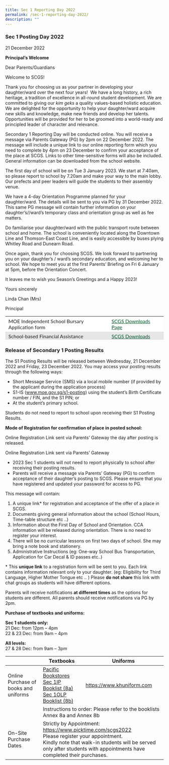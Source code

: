 ```yaml
---
title: Sec 1 Reporting Day 2022
permalink: /sec-1-reporting-day-2022/
description: ""
---
```

### **Sec 1 Posting Day 2022**

21 December 2022

**Principal’s Welcome**

Dear Parents/Guardians

Welcome to SCGS!

Thank you for choosing us as your partner in developing your daughter/ward over the next four years!  We have a long history, a rich heritage, a tradition of excellence in all-round student development. We are committed to giving our _kim geks_ a quality values-based holistic education. We are delighted for the opportunity to help your daughter/ward acquire new skills and knowledge, make new friends and develop her talents. Opportunities will be provided for her to be groomed into a world-ready and principled leader of character and relevance.   

Secondary 1 Reporting Day will be conducted online. You will receive a message via Parents Gateway (PG) by 2pm on 22 December 2022. The message will include a unique link to our online reporting form which you need to complete by 4pm on 23 December to confirm your acceptance of the place at SCGS. Links to other time-sensitive forms will also be included. General information can be downloaded from the school website. 

The first day of school will be on Tue 3 January 2023. We start at 7:40am, so please report to school by 7.20am and make your way to the main lobby. Our prefects and peer leaders will guide the students to their assembly venue.

We have a 4-day Orientation Programme planned for your daughter/ward. The details will be sent to you via PG by 31 December 2022. This same PG message will contain further information on your daughter’s//ward’s temporary class and orientation group as well as fee matters.

Do familiarise your daughter/ward with the public transport route between school and home. The school is conveniently located along the Downtown Line and Thomson-East Coast Line, and is easily accessible by buses plying Whitley Road and Dunearn Road. 

Once again, thank you for choosing SCGS. We look forward to partnering you on your daughter’s / ward’s secondary education, and welcoming her to school. We hope to meet you at the first Parents’ Briefing on Fri 6 January at 5pm, before the Orientation Concert.  

It leaves me to wish you Season’s Greetings and a Happy 2023! 

Yours sincerely

Linda Chan (Mrs)

Principal


<table style="box-sizing: inherit; border-collapse: collapse; border-spacing: 0px; max-width: 100%; color: rgb(34, 34, 34); font-family: Lato, sans-serif; font-size: 16px; font-style: normal; font-variant-ligatures: normal; font-variant-caps: normal; font-weight: 400; letter-spacing: normal; orphans: 2; text-align: start; text-transform: none; white-space: normal; widows: 2; word-spacing: 0px; -webkit-text-stroke-width: 0px; background-color: rgb(255, 248, 233); text-decoration-thickness: initial; text-decoration-style: initial; text-decoration-color: initial; width: 705.996px; height: 75px;"><tbody style="box-sizing: inherit;"><tr style="box-sizing: inherit; background: rgb(255, 255, 255); height: 25px;"><td style="box-sizing: inherit; padding: 5px 10px; height: 25px; width: 487.324px;">MOE Independent School Bursary Application form</td><td style="box-sizing: inherit; padding: 5px 10px; height: 25px; width: 218.672px;"><a href="https://scgs.moe.edu.sg/wp-content/uploads/2022/12/MOE_ISB_Application_Form.pdf" style="box-sizing: inherit; text-decoration: underline; background-color: transparent; transition: all 0.25s ease-in-out 0s; color: rgb(0, 86, 41);">SCGS Downloads Page</a></td></tr><tr style="box-sizing: inherit; background: rgb(230, 230, 230); height: 25px;"><td style="box-sizing: inherit; padding: 5px 10px; height: 25px; width: 487.324px;">School-based Financial Assistance Application form</td><td style="box-sizing: inherit; padding: 5px 10px; height: 25px; width: 218.672px;"><a href="https://scgs.moe.edu.sg/wp-content/uploads/2022/12/SCGS-School-Based-FAS-2023.pdf" style="box-sizing: inherit; text-decoration: underline; background-color: transparent; transition: all 0.25s ease-in-out 0s; color: rgb(0, 86, 41);">SCGS Downloads Page</a></td></tr><tr style="box-sizing: inherit; background: rgb(255, 255, 255); height: 25px;"><td style="box-sizing: inherit; padding: 5px 10px; height: 25px; width: 487.324px;">Bus service registration form</td><td style="box-sizing: inherit; padding: 5px 10px; height: 25px; width: 218.672px;"><a href="https://scgs.moe.edu.sg/wp-content/uploads/2022/12/2023-SCGS-Daily-School-Bus-Registration-Form.pdf" style="box-sizing: inherit; text-decoration: underline; background-color: transparent; transition: all 0.25s ease-in-out 0s; color: rgb(0, 86, 41);">SCGS Downloads Page</a></td></tr></tbody></table>


### **Release of Secondary 1 Posting Results**

The S1 Posting Results will be released between Wednesday, 21 December 2022 and Friday, 23 December 2022. You may access your posting results through the following ways:

*   Short Message Service (SMS) via a local mobile number (if provided by the applicant during the application process)
*   S1-IS (www.moe.gov.sg/s1-posting) using the student’s Birth Certificate number / FIN, and the S1 PIN; or
*   At the student’s primary school.

Students do not need to report to school upon receiving their S1 Posting Results.

**Mode of Registration for confirmation of place in posted school:**

Online Registration Link sent via Parents’ Gateway the day after posting is released.

Online Registration Link sent via Parents’ Gateway

*   2023 Sec 1 students will not need to report physically to school after receiving their posting results.
*   Parents will receive a message via Parents’ Gateway (PG) to confirm acceptance of their daughter’s posting to SCGS. Please ensure that you have registered and updated your password for access to PG.

This message will contain:

1.  A unique link\* for registration and acceptance of the offer of a place in SCGS.
2.  Documents giving general information about the school (School Hours, Time-table structure etc ..)
3.  Information about the First Day of School and Orientation. CCA information will be released during orientation. There is no need to register your interest.
4.  There will be no curricular lessons on first two days of school. She may bring a note book and stationery.
5.  Administrative Instructions (eg: One-way School Bus Transportation, Application for Car Decal & ID passes etc..)

\* This **unique link** to a registration form will be sent to you. Each link contains information relevant only to your daughter. (eg: Eligibility for Third Language, Higher Mother Tongue etc .. ) Please **do not share** this link with chat groups as students will have different options.

Parents will receive notifications **at different times** as the options for students are different. All parents should receive notifications via PG by 2pm.

**Purchase of textbooks and uniforms:**

**Sec 1 students only:** <br>
21 Dec: from 12pm – 4pm <br>
22 & 23 Dec: from 9am – 4pm

**All levels:** <br>
27 & 28 Dec: from 9am – 3pm
<table>
<thead>
  <tr>
    <th> </th>
    <th>Textbooks</th>
    <th>Uniforms</th>
  </tr>
</thead>
<tbody>
  <tr>
    <td>Online Purchase of books and uniforms</td>
    <td><a href="https://www.pacificbookstores.com/">Pacific Bookstores</a><br><a href="https://scgs.moe.edu.sg/wp-content/uploads/2022/12/8a-Sec-1-IP-booklist-w-instruction-sheet.pdf">Sec 1IP Booklist (8a)</a><br><a href="https://scgs.moe.edu.sg/wp-content/uploads/2022/12/8b-Sec-1-OLP-booklist-w-instruction-sheet.pdf">Sec 1OLP Booklist (8b)</a><br></td>
    <td><a href="https://www.khuniform.com/">https://www.khuniform.com</a></td>
  </tr>
  <tr>
    <td> </td>
    <td colspan="2">Instructions to order: Please refer to the booklists Annex 8a and Annex 8b</td>
  </tr>
  <tr>
    <td>On-Site Purchase Dates</td>
    <td colspan="2">Strictly by Appointment: <a href="https://www.picktime.com/scgs2022">https://www.picktime.com/scgs2022</a><br>Please register your appointment.<br>Kindly note that walk-in students will be served only after students with appointments have completed their purchases.</td>
  </tr>
</tbody>
</table>